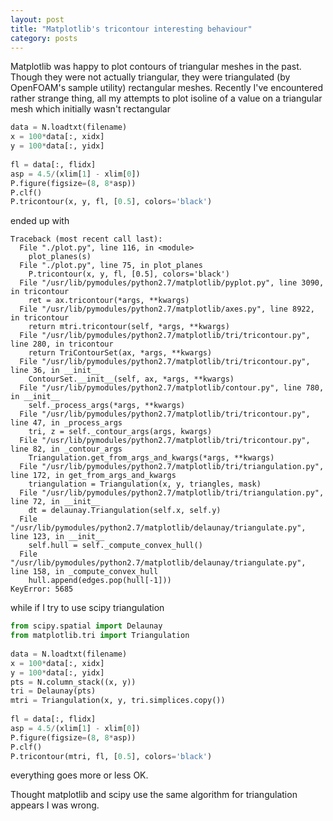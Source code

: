 ```yaml
---
layout: post
title: "Matplotlib's tricontour interesting behaviour"
category: posts
---
```


Matplotlib was happy to plot contours of triangular meshes in the past. Though
they were not actually triangular, they were triangulated (by OpenFOAM's sample
utility) rectangular meshes. Recently I've encountered rather strange thing,
all my attempts to plot isoline of a value on a triangular mesh which initially
wasn't rectangular

```python
data = N.loadtxt(filename)
x = 100*data[:, xidx]
y = 100*data[:, yidx]
 
fl = data[:, flidx]
asp = 4.5/(xlim[1] - xlim[0])
P.figure(figsize=(8, 8*asp))
P.clf()
P.tricontour(x, y, fl, [0.5], colors='black')
```

ended up with

```pytb
Traceback (most recent call last):
  File "./plot.py", line 116, in <module>
    plot_planes(s)
  File "./plot.py", line 75, in plot_planes
    P.tricontour(x, y, fl, [0.5], colors='black')
  File "/usr/lib/pymodules/python2.7/matplotlib/pyplot.py", line 3090, in tricontour
    ret = ax.tricontour(*args, **kwargs)
  File "/usr/lib/pymodules/python2.7/matplotlib/axes.py", line 8922, in tricontour
    return mtri.tricontour(self, *args, **kwargs)
  File "/usr/lib/pymodules/python2.7/matplotlib/tri/tricontour.py", line 280, in tricontour
    return TriContourSet(ax, *args, **kwargs)
  File "/usr/lib/pymodules/python2.7/matplotlib/tri/tricontour.py", line 36, in __init__
    ContourSet.__init__(self, ax, *args, **kwargs)
  File "/usr/lib/pymodules/python2.7/matplotlib/contour.py", line 780, in __init__
    self._process_args(*args, **kwargs)
  File "/usr/lib/pymodules/python2.7/matplotlib/tri/tricontour.py", line 47, in _process_args
    tri, z = self._contour_args(args, kwargs)
  File "/usr/lib/pymodules/python2.7/matplotlib/tri/tricontour.py", line 82, in _contour_args
    Triangulation.get_from_args_and_kwargs(*args, **kwargs)
  File "/usr/lib/pymodules/python2.7/matplotlib/tri/triangulation.py", line 172, in get_from_args_and_kwargs
    triangulation = Triangulation(x, y, triangles, mask)
  File "/usr/lib/pymodules/python2.7/matplotlib/tri/triangulation.py", line 72, in __init__
    dt = delaunay.Triangulation(self.x, self.y)
  File "/usr/lib/pymodules/python2.7/matplotlib/delaunay/triangulate.py", line 123, in __init__
    self.hull = self._compute_convex_hull()
  File "/usr/lib/pymodules/python2.7/matplotlib/delaunay/triangulate.py", line 158, in _compute_convex_hull
    hull.append(edges.pop(hull[-1]))
KeyError: 5685
```

while if I try to use scipy triangulation

```python
from scipy.spatial import Delaunay
from matplotlib.tri import Triangulation
 
data = N.loadtxt(filename)
x = 100*data[:, xidx]
y = 100*data[:, yidx]
pts = N.column_stack((x, y))
tri = Delaunay(pts)
mtri = Triangulation(x, y, tri.simplices.copy())
 
fl = data[:, flidx]
asp = 4.5/(xlim[1] - xlim[0])
P.figure(figsize=(8, 8*asp))
P.clf()
P.tricontour(mtri, fl, [0.5], colors='black')
```

everything goes more or less OK. 

Thought matplotlib and scipy use the same algorithm for triangulation appears I was wrong.
